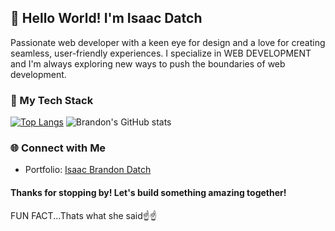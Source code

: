 ## 👋 Hello World! I'm Isaac Datch

Passionate web developer with a keen eye for design and a love for creating seamless, user-friendly experiences. I specialize in WEB DEVELOPMENT and I'm always exploring new ways to push the boundaries of web development.

### 🚀 My Tech Stack
[![Top Langs](https://github-readme-stats.vercel.app/api/top-langs/?username=brandon-isaac&layout=pie)](https://github.com/brandon-isaac/github-readme-stats)
![Brandon's GitHub stats](https://github-readme-stats.vercel.app/api?username=brandon-isaac&show_icons=true&theme=tokyonight&hide_rank=true)

### 🌐 Connect with Me
- Portfolio: [Isaac Brandon Datch](https://brandon-isaac.github.io/My-Portfolio/)

#### Thanks for stopping by! Let's build something amazing together! 
FUN FACT...Thats what she said☝☝
